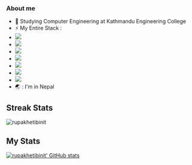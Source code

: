 ### About me
- 🔭 Studying Computer Engineering at Kathmandu Engineering College
- ⚡ My Entire Stack : 
- <img src='https://img.shields.io/badge/Svelte-4A4A55?style=for-the-badge&logo=svelte&logoColor=FF3E00' />
- <img src='https://img.shields.io/badge/React-20232A?style=for-the-badge&logo=react&logoColor=61DAFB' />
- <img src='https://img.shields.io/badge/React_Native-20232A?style=for-the-badge&logo=react&logoColor=61DAFB' />
- <img src='https://img.shields.io/badge/Expo-1B1F23?style=for-the-badge&logo=expo&logoColor=white' />
- <img src='https://img.shields.io/badge/Node.js-339933?style=for-the-badge&logo=nodedotjs&logoColor=white' />
- <img src='https://img.shields.io/badge/Prisma-3982CE?style=for-the-badge&logo=Prisma&logoColor=white' />
- <img src='https://img.shields.io/badge/Expo-1B1F23?style=for-the-badge&logo=expo&logoColor=white' />
- 🌏 : I'm in Nepal
<!--
**rupakhetibinit/rupakhetibinit** is a ✨ _special_ ✨ repository because its `README.md` (this file) appears on your GitHub profile.

Here are some ideas to get you started:

- 🔭 I’m currently working on ...
- 🌱 I’m currently learning ...
- 👯 I’m looking to collaborate on ...
- 🤔 I’m looking for help with ...
- 💬 Ask me about ...
- 📫 How to reach me: ...
- 😄 Pronouns: ...
- ⚡ Fun fact: ...
-->
## Streak Stats
<img src="https://github-readme-streak-stats.herokuapp.com?user=rupakhetibinit&theme=algolia" alt="rupakhetibinit"  />

## My Stats
[![rupakhetibinit' GitHub stats](https://github-readme-stats.vercel.app/api?username=rupakhetibinit&theme=dark)](https://github.com/rupakhetibinit/github-readme-stats&?theme=dark)

<!-- 
<div align="center" style="background:#414a50; padding: 25px 0;">
    <a href="https://twitter.com/SoulKing79">
        <img src="https://raw.githubusercontent.com/Iwi4a/iwi4a/master/assets/twitter.svg" alt="Follow me on twitter">
    </a>
     <a href="https://www.linkedin.com/in/binit-rupakheti-b86a42214/">
        <img src="https://raw.githubusercontent.com/Iwi4a/iwi4a/master/assets/linkedin.svg" alt="Connect on Linkedin">
    </a>
</div> -->

